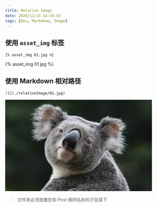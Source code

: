 ```yaml
---
title: Relative Image
date: 2020/11/15 14:34:54
tags: [Dev, Markdown, Image]
---
```


## 使用 `asset_img` 标签

```
{% asset_img 01.jpg %}
```

{% asset_img 01.jpg %}

## 使用 Markdown 相对路径

```
![](./relativeImage/01.jpg)
```


![](./relativeImage/01.jpg)

> 文件夹必须放置在和 Post 相同名称的子目录下